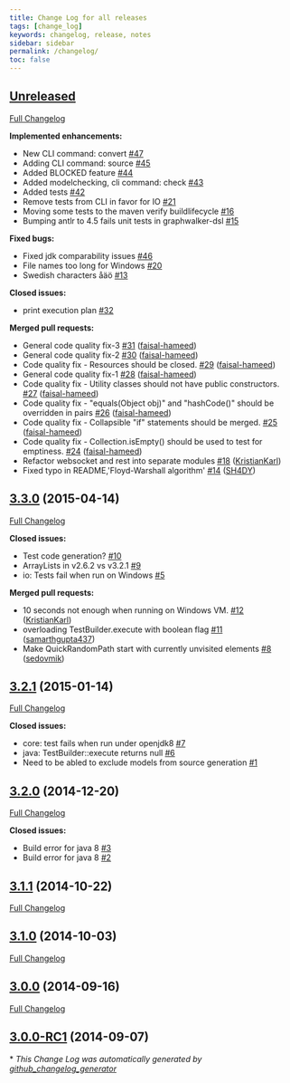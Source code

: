 ```yaml
---
title: Change Log for all releases
tags: [change_log]
keywords: changelog, release, notes
sidebar: sidebar
permalink: /changelog/
toc: false
---
```



## [Unreleased](https://github.com/GraphWalker/graphwalker-project/tree/HEAD)

[Full Changelog](https://github.com/GraphWalker/graphwalker-project/compare/3.3.0...HEAD)

**Implemented enhancements:**

- New CLI command: convert [\#47](https://github.com/GraphWalker/graphwalker-project/issues/47)
- Adding CLI command: source [\#45](https://github.com/GraphWalker/graphwalker-project/issues/45)
- Added BLOCKED feature [\#44](https://github.com/GraphWalker/graphwalker-project/issues/44)
- Added modelchecking, cli command: check [\#43](https://github.com/GraphWalker/graphwalker-project/issues/43)
- Added tests [\#42](https://github.com/GraphWalker/graphwalker-project/issues/42)
- Remove tests from CLI in favor for IO [\#21](https://github.com/GraphWalker/graphwalker-project/issues/21)
- Moving some tests to the maven verify buildlifecycle  [\#16](https://github.com/GraphWalker/graphwalker-project/issues/16)
- Bumping antlr to 4.5 fails unit tests in graphwalker-dsl [\#15](https://github.com/GraphWalker/graphwalker-project/issues/15)

**Fixed bugs:**

- Fixed  jdk comparability issues [\#46](https://github.com/GraphWalker/graphwalker-project/issues/46)
- File names too long for Windows [\#20](https://github.com/GraphWalker/graphwalker-project/issues/20)
- Swedish characters åäö [\#13](https://github.com/GraphWalker/graphwalker-project/issues/13)

**Closed issues:**

- print execution plan [\#32](https://github.com/GraphWalker/graphwalker-project/issues/32)

**Merged pull requests:**

- General code quality fix-3 [\#31](https://github.com/GraphWalker/graphwalker-project/pull/31) ([faisal-hameed](https://github.com/faisal-hameed))
- General code quality fix-2 [\#30](https://github.com/GraphWalker/graphwalker-project/pull/30) ([faisal-hameed](https://github.com/faisal-hameed))
- Code quality fix - Resources should be closed. [\#29](https://github.com/GraphWalker/graphwalker-project/pull/29) ([faisal-hameed](https://github.com/faisal-hameed))
- General code quality fix-1 [\#28](https://github.com/GraphWalker/graphwalker-project/pull/28) ([faisal-hameed](https://github.com/faisal-hameed))
- Code quality fix - Utility classes should not have public constructors. [\#27](https://github.com/GraphWalker/graphwalker-project/pull/27) ([faisal-hameed](https://github.com/faisal-hameed))
- Code quality fix - "equals\(Object obj\)" and "hashCode\(\)" should be overridden in pairs [\#26](https://github.com/GraphWalker/graphwalker-project/pull/26) ([faisal-hameed](https://github.com/faisal-hameed))
- Code quality fix - Collapsible "if" statements should be merged.  [\#25](https://github.com/GraphWalker/graphwalker-project/pull/25) ([faisal-hameed](https://github.com/faisal-hameed))
- Code quality fix - Collection.isEmpty\(\) should be used to test for emptiness. [\#24](https://github.com/GraphWalker/graphwalker-project/pull/24) ([faisal-hameed](https://github.com/faisal-hameed))
- Refactor websocket and rest into separate  modules [\#18](https://github.com/GraphWalker/graphwalker-project/pull/18) ([KristianKarl](https://github.com/KristianKarl))
- Fixed typo in README,'Floyd-Warshall algorithm' [\#14](https://github.com/GraphWalker/graphwalker-project/pull/14) ([SH4DY](https://github.com/SH4DY))

## [3.3.0](https://github.com/GraphWalker/graphwalker-project/tree/3.3.0) (2015-04-14)
[Full Changelog](https://github.com/GraphWalker/graphwalker-project/compare/3.2.1...3.3.0)

**Closed issues:**

- Test code generation? [\#10](https://github.com/GraphWalker/graphwalker-project/issues/10)
- ArrayLists in v2.6.2 vs v3.2.1 [\#9](https://github.com/GraphWalker/graphwalker-project/issues/9)
- io: Tests fail when run on Windows [\#5](https://github.com/GraphWalker/graphwalker-project/issues/5)

**Merged pull requests:**

- 10 seconds not enough when running on Windows VM. [\#12](https://github.com/GraphWalker/graphwalker-project/pull/12) ([KristianKarl](https://github.com/KristianKarl))
- overloading TestBuilder.execute with boolean flag [\#11](https://github.com/GraphWalker/graphwalker-project/pull/11) ([samarthgupta437](https://github.com/samarthgupta437))
- Make QuickRandomPath start with currently unvisited elements [\#8](https://github.com/GraphWalker/graphwalker-project/pull/8) ([sedovmik](https://github.com/sedovmik))

## [3.2.1](https://github.com/GraphWalker/graphwalker-project/tree/3.2.1) (2015-01-14)
[Full Changelog](https://github.com/GraphWalker/graphwalker-project/compare/3.2.0...3.2.1)

**Closed issues:**

- core: test fails when run under openjdk8 [\#7](https://github.com/GraphWalker/graphwalker-project/issues/7)
- java: TestBuilder::execute returns null [\#6](https://github.com/GraphWalker/graphwalker-project/issues/6)
- Need to be abled to exclude models from source generation [\#1](https://github.com/GraphWalker/graphwalker-project/issues/1)

## [3.2.0](https://github.com/GraphWalker/graphwalker-project/tree/3.2.0) (2014-12-20)
[Full Changelog](https://github.com/GraphWalker/graphwalker-project/compare/3.1.1...3.2.0)

**Closed issues:**

- Build error for java 8 [\#3](https://github.com/GraphWalker/graphwalker-project/issues/3)
- Build error for java 8 [\#2](https://github.com/GraphWalker/graphwalker-project/issues/2)

## [3.1.1](https://github.com/GraphWalker/graphwalker-project/tree/3.1.1) (2014-10-22)
[Full Changelog](https://github.com/GraphWalker/graphwalker-project/compare/3.1.0...3.1.1)

## [3.1.0](https://github.com/GraphWalker/graphwalker-project/tree/3.1.0) (2014-10-03)
[Full Changelog](https://github.com/GraphWalker/graphwalker-project/compare/3.0.0...3.1.0)

## [3.0.0](https://github.com/GraphWalker/graphwalker-project/tree/3.0.0) (2014-09-16)
[Full Changelog](https://github.com/GraphWalker/graphwalker-project/compare/3.0.0-RC1...3.0.0)

## [3.0.0-RC1](https://github.com/GraphWalker/graphwalker-project/tree/3.0.0-RC1) (2014-09-07)


\* *This Change Log was automatically generated by [github_changelog_generator](https://github.com/skywinder/Github-Changelog-Generator)*
